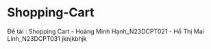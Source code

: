 # Shopping-Cart

Đề tài : Shopping Cart - Hoàng Minh Hạnh_N23DCPT021 - Hồ Thị Mai Linh_N23DCPT031
jknjkbhjk
